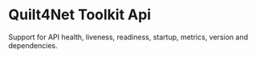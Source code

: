 ﻿# Quilt4Net Toolkit Api

Support for API health, liveness, readiness, startup, metrics, version and dependencies.

